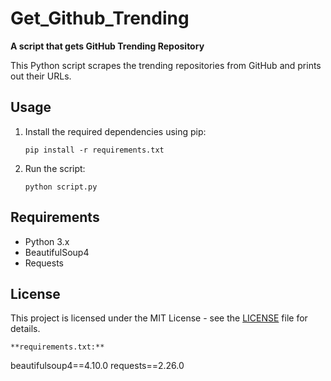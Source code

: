 # Get_Github_Trending
**A script that gets GitHub Trending Repository**

This Python script scrapes the trending repositories from GitHub and prints out their URLs.

## Usage

1. Install the required dependencies using pip:
   ```
   pip install -r requirements.txt
   ```

2. Run the script:
   ```
   python script.py
   ```

## Requirements

- Python 3.x
- BeautifulSoup4
- Requests

## License

This project is licensed under the MIT License - see the [LICENSE](LICENSE) file for details.
```
**requirements.txt:**
```
beautifulsoup4==4.10.0
requests==2.26.0
```
